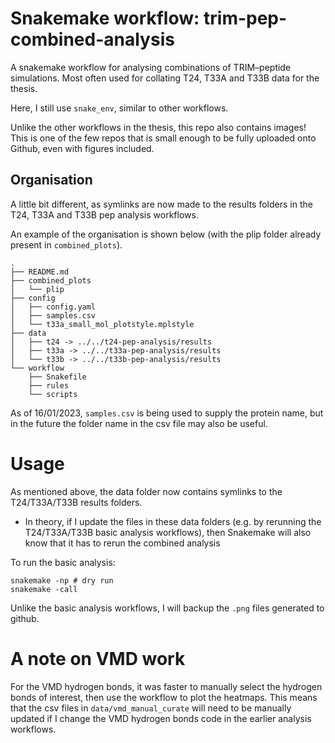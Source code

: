 # Snakemake workflow: trim-pep-combined-analysis

A snakemake workflow for analysing combinations of TRIM–peptide simulations.
Most often used for collating T24, T33A and T33B data for the thesis. 

Here, I still use `snake_env`, similar to other workflows.

Unlike the other workflows in the thesis, this repo also contains images!
This is one of the few repos that is small enough to be fully uploaded onto Github, even with figures included. 

## Organisation

A little bit different, as symlinks are now made to the results folders in the T24, T33A and T33B pep analysis workflows.

An example of the organisation is shown below (with the plip folder already present in `combined_plots`). 
```
.
├── README.md
├── combined_plots
│   └── plip
├── config
│   ├── config.yaml
│   ├── samples.csv
│   └── t33a_small_mol_plotstyle.mplstyle
├── data
│   ├── t24 -> ../../t24-pep-analysis/results
│   ├── t33a -> ../../t33a-pep-analysis/results
│   └── t33b -> ../../t33b-pep-analysis/results
└── workflow
    ├── Snakefile
    ├── rules
    └── scripts
```

As of 16/01/2023, `samples.csv` is being used to supply the protein name, but in the future the folder name in the csv file may also be useful. 


# Usage 

As mentioned above, the data folder now contains symlinks to the T24/T33A/T33B results folders.
* In theory, if I update the files in these data folders (e.g. by rerunning the T24/T33A/T33B basic analysis workflows), then Snakemake will also know that it has to rerun the combined analysis

To run the basic analysis:
```
snakemake -np # dry run
snakemake -call
```

Unlike the basic analysis workflows, I will backup the `.png` files generated to github.

# A note on VMD work

For the VMD hydrogen bonds, it was faster to manually select the hydrogen bonds of interest, then use the workflow to plot the heatmaps.
This means that the csv files in `data/vmd_manual_curate` will need to be manually updated if I change the VMD hydrogen bonds code in the earlier analysis workflows.
